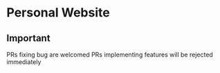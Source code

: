 # Personal Website

## Important

PRs fixing bug are welcomed
PRs implementing features will be rejected immediately
